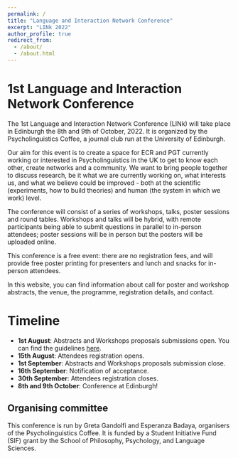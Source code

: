```yaml
---
permalink: /
title: "Language and Interaction Network Conference"
excerpt: "LINk 2022"
author_profile: true
redirect_from: 
  - /about/
  - /about.html
---
```


1st Language and Interaction Network Conference 
======
The 1st Language and Interaction Network Conference (LINk) will take place in Edinburgh the 8th and 9th of October, 2022. It is organized by the Psycholinguistics Coffee, a journal club run at the University of Edinburgh.

Our aim for this event is to create a space for ECR and PGT currently working or interested in Psycholinguistics in the UK to get to know each other, create networks and a community. We want to bring people together to discuss research, be it what we are currently working on, what interests us, and what we believe could be improved - both at the scientific (experiments, how to build theories) and human (the system in which we work) level.

The conference will consist of a series of workshops, talks, poster sessions and round tables. Workshops and talks will be hybrid, with remote participants being able to submit questions in parallel to in-person attendees; poster sessions will be in person but the posters will be uploaded online.

This conference is a free event: there are no registration fees, and will provide free poster printing for presenters and lunch and snacks for in-person attendees.

In this website, you can find information about call for poster and workshop abstracts, the venue, the programme, registration details, and contact.

Timeline
======
- **1st August**: Abstracts and Workshops proposals submissions open. You can find the guidelines [here]().
- **15th August**: Attendees registration opens.
- **1st September**: Abstracts and Workshops proposals submission close.
- **16th September**: Notification of acceptance.
- **30th September**: Attendees registration closes. 
- **8th and 9th October**: Conference at Edinburgh!

Organising committee
------
This conference is run by Greta Gandolfi and Esperanza Badaya, organisers of the Psycholinguistics Coffee. It is funded by a Student Initiative Fund (SIF) grant by the School of Philosophy, Psychology, and Language Sciences.
